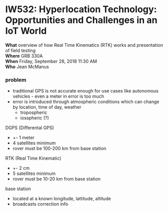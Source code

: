 # IW532: Hyperlocation Technology: Opportunities and Challenges in an IoT World  

**What** overview of how Real Time Kinematics (RTK) works and presentation of field testing  
**Where** GRB 330A  
**When** Friday, September 28, 2018 11:30 AM  
**Who** Jean McManus  

### problem
* traditional GPS is not accurate enough for use cases like autonomous vehicles - even a meter in error is too much
* error is introduced through atmospheric conditions which can change by location, time of day, weather
  * tropospheric
  * iosspheric (?)

DGPS (Differental GPS) 
* +- 1 meter
* 4 satellites minimum
* rover must be 100-200 km from base station

RTK (Real Time Kinematic) 
* +- 2 cm
* 5 satellites minimum
* rover must be 10-20 km from base station

base station
* located at a known longitude, lattitude, altitude  
* broadcasts correction info

